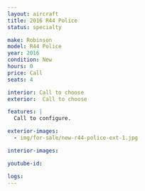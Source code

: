 ```yaml
---
layout: aircraft
title: 2016 R44 Police
status: specialty

make: Robinson
model: R44 Police
year: 2016
condition: New
hours: 0
price: Call
seats: 4

interior: Call to choose
exterior:  Call to choose

features: |
  Call to configure.

exterior-images:
  - img/for-sale/new-r44-police-ext-1.jpg

interior-images:

youtube-id:

logs:
---
```

